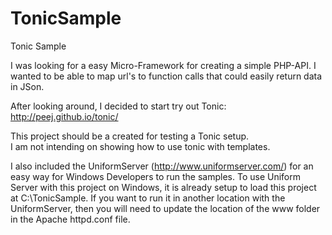 TonicSample
===========

Tonic Sample

I was looking for a easy Micro-Framework for creating a simple PHP-API.
I wanted to be able to map url's to function calls that could easily return data in JSon.

After looking around, I decided to start try out Tonic: http://peej.github.io/tonic/

This project should be a created for testing a Tonic setup.  
I am not intending on showing how to use tonic with templates.

I also included the UniformServer (http://www.uniformserver.com/) for an easy way for Windows Developers to run the samples.
To use Uniform Server with this project on Windows, it is already setup to load this project at C:\TonicSample.
If you want to run it in another location with the UniformServer, then you will need to update the location of the www folder in the Apache httpd.conf file.




